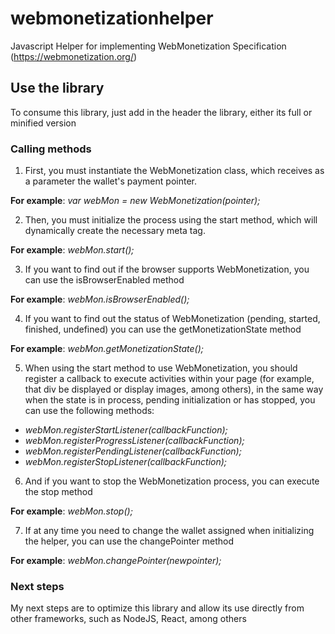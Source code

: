 # webmonetizationhelper
Javascript Helper for implementing WebMonetization Specification (https://webmonetization.org/)


## Use the library

To consume this library, just add in the header the library, either its full or minified version

### Calling methods

1. First, you must instantiate the WebMonetization class, which receives as a parameter the wallet's payment pointer.

**For example**: *var webMon = new WebMonetization(pointer);* 

2. Then, you must initialize the process using the start method, which will dynamically create the necessary meta tag.

**For example**: *webMon.start();* 

3. If you want to find out if the browser supports WebMonetization, you can use the isBrowserEnabled method

**For example**: *webMon.isBrowserEnabled();* 

4. If you want to find out the status of WebMonetization (pending, started, finished, undefined) you can use the getMonetizationState method

**For example**: *webMon.getMonetizationState();* 

5. When using the start method to use WebMonetization, you should register a callback to execute activities within your page (for example, that div be displayed or display images, among others), in the same way when the state is in process, pending initialization or has stopped, you can use the following methods:

- *webMon.registerStartListener(callbackFunction);* 
- *webMon.registerProgressListener(callbackFunction);* 
- *webMon.registerPendingListener(callbackFunction);* 
- *webMon.registerStopListener(callbackFunction);* 

6. And if you want to stop the WebMonetization process, you can execute the stop method

**For example**: *webMon.stop();* 

7. If at any time you need to change the wallet assigned when initializing the helper, you can use the changePointer method

**For example**: *webMon.changePointer(newpointer);* 

### Next steps

My next steps are to optimize this library and allow its use directly from other frameworks, such as NodeJS, React, among others
